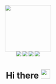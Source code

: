 
<div id="header" align="center">  <img src="https://i.giphy.com/media/v1.Y2lkPTc5MGI3NjExdWUza3pnZzd1OTEzczA2NWkwdHo4bWhoem93cWV1NGNuaXoxaXk0aiZlcD12MV9pbnRlcm5hbF9naWZfYnlfaWQmY3Q9cw/cIn5fTcjnKhStIeAef/giphy.gif" width="150"/>
</div>
<div id ="badges" align="center">
  <img src="https://komarev.com/ghpvc/?username=Musaddiq0&color=blueviolet &style=flat-square&label=PROFILE+VIEWS)
  <a href="www.linkedin.com/in/musaddique-muhammed-sadiq-2b54b119a">
<img src="https://img.shields.io/badge/LinkedIn-blue?logo=linkedin&logoColor=white&style=for-the-badge">
<img src="https://img.shields.io/badge/YouTube-red?style=for-the-badge&logo=youtube&logoColor=white">
<img src="https://img.shields.io/badge/Twitter-blue?style=for-the-badge&logo=twitter&logoColor=white">
  <h1>
  Hi there
  <img src="https://media.giphy.com/media/hvRJCLFzcasrR4ia7z/giphy.gif" width="30px"/>
</h1>

</div>





